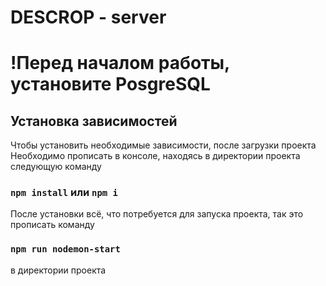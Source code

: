 # DESCROP - server

# !Перед началом работы, установите PosgreSQL

## Установка зависимостей

Чтобы установить необходимые зависимости, после загрузки проекта
Необходимо прописать в консоле, находясь в директории проекта
следующую команду

### `npm install` или `npm i`

После установки всё, что потребуется для запуска проекта, так это
прописать команду

### `npm run nodemon-start`

в директории проекта